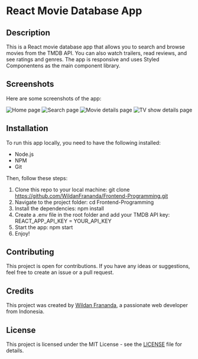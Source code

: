 # React Movie Database App

## Description

This is a React movie database app that allows you to search and browse movies from the TMDB API. You can also watch trailers, read reviews, and see ratings and genres. The app is responsive and uses Styled Componentens as the main component library.

## Screenshots

Here are some screenshots of the app:

![Home page](home.png)
![Search page](search.png)
![Movie details page](movie.png)
![TV show details page](tvshow.png)

## Installation

To run this app locally, you need to have the following installed:

- Node.js
- NPM
- Git

Then, follow these steps:

1. Clone this repo to your local machine: git clone https://github.com/WildanFrananda/Frontend-Programming.git
2. Navigate to the project folder: cd Frontend-Programming
3. Install the dependencies: npm install
4. Create a .env file in the root folder and add your TMDB API key: REACT_APP_API_KEY = YOUR_API_KEY
5. Start the app: npm start
6. Enjoy!

## Contributing

This project is open for contributions. If you have any ideas or suggestions, feel free to create an issue or a pull request.

## Credits

This project was created by [Wildan Frananda](https://github.com/WildanFrananda), a passionate web developer from Indonesia.

## License

This project is licensed under the MIT License - see the [LICENSE](LICENSE.md) file for details.
